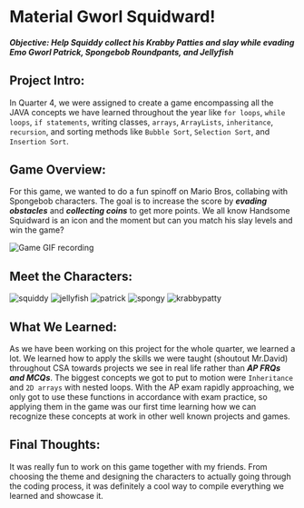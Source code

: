 # **Material Gworl Squidward!**
#### ***Objective: Help Squiddy collect his Krabby Patties and slay while evading Emo Gworl Patrick, Spongebob Roundpants, and Jellyfish***


## **Project Intro:**
In Quarter 4, we were assigned to create a game encompassing all the JAVA concepts we have learned throughout the year like `for loops`, `while loops`, `if statements`, writing classes, `arrays`, `ArrayLists`, `inheritance`, `recursion`, and sorting methods like `Bubble Sort`, `Selection Sort`, and `Insertion Sort`. 

## **Game Overview:**
For this game, we wanted to do a fun spinoff on Mario Bros, collabing with Spongebob characters. The goal is to increase the score  by ***evading obstacles*** and ***collecting coins*** to get more points. We all know Handsome Squidward is an icon and the moment but can you match his slay levels and win the game?

![Game GIF recording](https://user-images.githubusercontent.com/70664950/148616276-9d9905af-cb97-4c10-8976-aa47a80b6436.gif)

## **Meet the Characters:**
![squiddy](https://www.simpleimageresizer.com/_uploads/photos/de9d2428/readme_squid_3_150x225-removebg-preview_1_150x225.png)
![jellyfish](https://www.simpleimageresizer.com/_uploads/photos/de9d2428/jelly-removebg-preview_125x125.png)
![patrick](https://www.simpleimageresizer.com/_uploads/photos/de9d2428/emogworlpatty_1_125x125.png)
![spongy](https://www.simpleimageresizer.com/_uploads/photos/de9d2428/fully_yassified_spongy_5_180x125.png)
![krabbypatty](https://www.simpleimageresizer.com/_uploads/photos/de9d2428/material_patty-removebg-preview_4_80x80.png)
 
## **What We Learned:**
As we have been working on this project for the whole quarter, we learned a lot. We learned how to apply the skills we were taught (shoutout Mr.David) throughout CSA towards projects we see in real life rather than ***AP FRQs and MCQs***. The biggest concepts we got to put to motion were `Inheritance` and `2D arrays` with nested loops. With the AP exam rapidly approaching, we only got to use these functions in accordance with exam practice, so applying them in the game was our first time learning how we can recognize these concepts at work in other well known projects and games. 

## **Final Thoughts:**
It was really fun to work on this game together with my friends. From choosing the theme and designing the characters to actually going through the coding process, it was definitely a cool way to compile everything we learned and showcase it.
